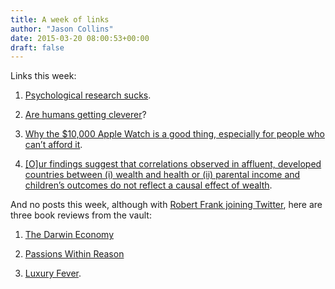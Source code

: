 ```yaml
---
title: A week of links
author: "Jason Collins"
date: 2015-03-20 08:00:53+00:00
draft: false
---
```


Links this week:






	
  1. [Psychological research sucks](http://slatestarcodex.com/2015/03/11/too-good-to-be-true/).

	
  2. [Are humans getting cleverer](http://www.bbc.com/news/magazine-31556802)?

	
  3. [Why the $10,000 Apple Watch is a good thing, especially for people who can’t afford it](http://www.vox.com/2015/3/11/8190093/apple-watch-gold).

	
  4. [[O]ur findings suggest that correlations observed in affluent, developed countries between (i) wealth and health or (ii) parental income and children’s outcomes do not reflect a causal effect of wealth](http://www.arnoldkling.com/blog/the-null-hypothesis-for-income-and-wealth/).




And no posts this week, although with [Robert Frank joining Twitter](https://twitter.com/econnaturalist), here are three book reviews from the vault:






	
  1. [The Darwin Economy](https://www.jasoncollins.blog/franks-the-darwin-economy/)

	
  2. [Passions Within Reason](https://www.jasoncollins.blog/franks-passions-within-reason/)

	
  3. [Luxury Fever](https://www.jasoncollins.blog/franks-luxury-fever/).


